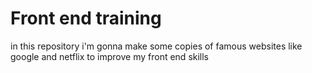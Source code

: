 # Front end training
in this repository i'm gonna make some copies of famous websites like google and netflix to improve my front end skills
